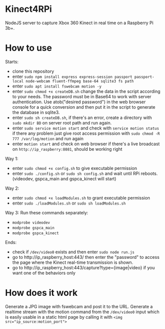 # Kinect4RPi

NodeJS server to capture Xbox 360 Kinect in real time on a Raspberry Pi 3b+.

# How to use
Starts:
- clone this repository
- enter `sudo npm install express express-session passport passport-local node-webcam fluent-ffmpeg base-64 sqlite3 fs path`
- enter `sudo apt install fswebcam motion -y`
- enter `sudo chmod +x createDB.sh` change the data in the script according to your needs. The password must be in Base64 to work with server authentication. Use atob("desired password") in the web browser console for a quick conversion and then put it in the script to generate the database in sqlite3.
- enter `sudo sh createDB.sh`, if there's an error, create a directory with `sudo mkdir BD` on server root path and run again.
- enter `sudo service motion start` and check with `service motion status` if there any problem just give root access permission with `sudo chmod -R 777 /var/log/motion` and run again
- enter `motion start` and check on web browser if there's a live broadcast on `http://ip_raspberry:8081`, should be working right
 
Way 1:
- enter `sudo chmod +x config.sh` to give executable permission
- enter `sudo ./config.sh` or `sudo sh config.sh` and wait until RPi reboots. (videodev, gspca_main and gspca_kinect will start)


Way 2:
- enter `sudo chmod +x loadModules.sh` to grant executable permission
- enter `sudo ./loadModules.sh` or `sudo sh loadModules.sh`

Way 3:
Run these commands separately:
- `modprobe videodev`
- `modprobe gspca_main`
- `modprobe gspca_kinect`

Ends:
- check if `/dev/video0` exists and then enter `sudo node run.js`
- go to http://ip_raspberry_host:443/ then enter the "password" to access the page where the Kinect real-time transmission is shown.
- go to http://ip_raspberry_host:443/capture?type={image|video} if you want one of the behaviors only
  
# How does it work

Generate a JPG image with fswebcam and post it to the URL.
Generate a realtime stream with the motion command from the `/dev/video0` input which is easily usable in a static html page by calling it with `<img src="ip_source:motion_port">`
